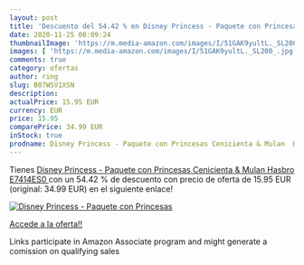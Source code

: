```yaml
---
layout: post
title: 'Descuento del 54.42 % en Disney Princess - Paquete con Princesas '
date: 2020-11-25 08:09:24
thumbnailImage: 'https://m.media-amazon.com/images/I/51GAK9yultL._SL200_.jpg'
images: [ 'https://m.media-amazon.com/images/I/51GAK9yultL._SL200_.jpg' ]
comments: true
category: ofertas
author: ring
slug: B07WSV1XSN
description:
actualPrice: 15.95 EUR
currency: EUR
price: 15.95
comparePrice: 34.99 EUR
inStock: true
prodname: Disney Princess - Paquete con Princesas Cenicienta & Mulan  Hasbro E7414ES0 
---
```


Tienes [Disney Princess - Paquete con Princesas Cenicienta & Mulan  Hasbro E7414ES0 ](https://www.amazon.es/dp/B07WSV1XSN/?tag=tolees-21) con un 54.42 % de descuento con precio de oferta de 15.95 EUR (original: 34.99 EUR) en el siguiente enlace!

[![Disney Princess - Paquete con Princesas ](https://m.media-amazon.com/images/I/51GAK9yultL._SL200_.jpg)](https://www.amazon.es/dp/B07WSV1XSN/?tag=tolees-21)

[Accede a la oferta!!](https://www.amazon.es/dp/B07WSV1XSN/?tag=tolees-21)

Links participate in Amazon Associate program and might generate a comission on qualifying sales


